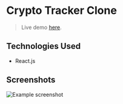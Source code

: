 # Crypto Tracker Clone
> Live demo [here](https://cryptotracker-a980a.web.app). <!-- If you have the project hosted somewhere, include the link here. -->

## Technologies Used
- React.js

## Screenshots
![Example screenshot](https://portfoliomohak.web.app/static/media/crypto_tracker.67cf2cdc.png)
<!-- If you have screenshots you'd like to share, include them here. -->



